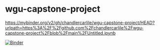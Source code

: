 # wgu-capstone-project

https://mybinder.org/v2/gh/chandlercarlile/wgu-capstone-project/HEAD?urlpath=https%3A%2F%2Fgithub.com%2Fchandlercarlile%2Fwgu-capstone-project%2Fblob%2Fmain%2FUntitled.ipynb

[![Binder](https://mybinder.org/badge_logo.svg)](https://mybinder.org/v2/gh/chandlercarlile/wgu-capstone-project/HEAD?urlpath=https%3A%2F%2Fgithub.com%2Fchandlercarlile%2Fwgu-capstone-project%2Fblob%2Fmain%2FUntitled.ipynb)
